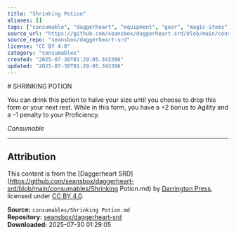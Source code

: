 ```yaml
---
title: "Shrinking Potion"
aliases: []
tags: ["consumable", "daggerheart", "equipment", "gear", "magic-items", "reference", "srd", "ttrpg"]
source_url: "https://github.com/seansbox/daggerheart-srd/blob/main/consumables/Shrinking Potion.md"
source_repo: "seansbox/daggerheart-srd"
license: "CC BY 4.0"
category: "consumables"
created: "2025-07-30T01:29:05.343396"
updated: "2025-07-30T01:29:05.343396"
---
```


﻿# SHRINKING POTION

You can drink this potion to halve your size until you choose to drop this form or your next rest. While in this form, you have a +2 bonus to Agility and a –1 penalty to your Proficiency.

*Consumable*

---

## Attribution

This content is from the [Daggerheart SRD](https://github.com/seansbox/daggerheart-srd/blob/main/consumables/Shrinking Potion.md) by [Darrington Press](https://darringtonpress.com/), licensed under [CC BY 4.0](https://creativecommons.org/licenses/by/4.0/).

**Source:** `consumables/Shrinking Potion.md`  
**Repository:** [seansbox/daggerheart-srd](https://github.com/seansbox/daggerheart-srd)  
**Downloaded:** 2025-07-30 01:29:05


